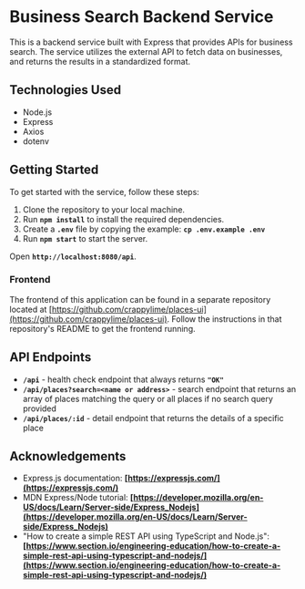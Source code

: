 # Business Search Backend Service

This is a backend service built with Express that provides APIs for business search. The service utilizes the external API to fetch data on businesses, and returns the results in a standardized format.

## **Technologies Used**

- Node.js
- Express
- Axios
- dotenv

## **Getting Started**

To get started with the service, follow these steps:

1. Clone the repository to your local machine.
2. Run **`npm install`** to install the required dependencies.
3. Create a **`.env`** file by copying the example: **`cp .env.example .env`**
4. Run **`npm start`** to start the server.

Open **`http://localhost:8080/api`**.

### **Frontend**

The frontend of this application can be found in a separate repository located at [https://github.com/crappylime/places-ui](https://github.com/crappylime/places-ui). Follow the instructions in that repository's README to get the frontend running.

## **API Endpoints**

- **`/api`** - health check endpoint that always returns **`"OK"`**
- **`/api/places?search=<name or address>`** - search endpoint that returns an array of places matching the query or all places if no search query provided
- **`/api/places/:id`** - detail endpoint that returns the details of a specific place

## **Acknowledgements**

- Express.js documentation: **[https://expressjs.com/](https://expressjs.com/)**
- MDN Express/Node tutorial: **[https://developer.mozilla.org/en-US/docs/Learn/Server-side/Express_Nodejs](https://developer.mozilla.org/en-US/docs/Learn/Server-side/Express_Nodejs)**
- "How to create a simple REST API using TypeScript and Node.js": **[https://www.section.io/engineering-education/how-to-create-a-simple-rest-api-using-typescript-and-nodejs/](https://www.section.io/engineering-education/how-to-create-a-simple-rest-api-using-typescript-and-nodejs/)**